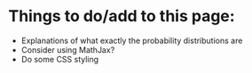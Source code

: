 # Things to do/add to this page:

- Explanations of what exactly the probability distributions are
- Consider using MathJax?
- Do some CSS styling